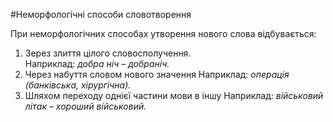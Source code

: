 #Неморфологiчнi способи словотворення

При неморфологiчних способах утворення нового слова вiдбувається:

1. Зерез злиття цiлого словосполучення.<br> Наприклад:<i> добра нiч – добранiч.</i>
2. Через набуття словом нового значення
Наприклад: <i>операцiя (банкiвська, хiрургiчна).</i>
3. Шляхом переходу однiєї частини мови в iншу
Наприклад:<i> вiйськовий лiтак – хороший вiйськовий.</i>
